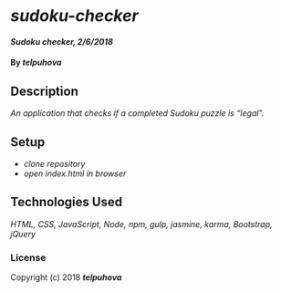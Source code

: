 # _sudoku-checker_

#### _Sudoku checker, 2/6/2018_

#### By _**telpuhova**_

## Description

_An application that checks if a completed Sudoku puzzle is “legal”._

## Setup

* _clone repository_
* _open index.html in browser_

## Technologies Used

_HTML, CSS, JavaScript, Node, npm, gulp, jasmine, karma, Bootstrap, jQuery_

### License

Copyright (c) 2018 ****_telpuhova_****
